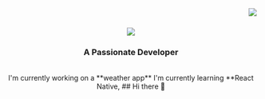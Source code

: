 <img align="right" src="https://visitor-bagde?page_id=sudo-della.sudo-della" />

<h1 align="center">
  <a herf="https://git.io/typing-svg">
    <img src= "https://readme-typing-svg.herkuapp.com/?
      font=Righteous&size=35&center=true&vCenter=true&width=500&height=70&duration=4000&lines=Hi+There!+👋;+I'm+Daniella+Kalombo!;"/>
  </a>

  </h1>

  <h3 align="center">A Passionate Developer</h3>

  <br/>

  <div align= "center">
    I'm currently working on a **weather app**
    I'm currently learning **React Native, 
## Hi there 👋

<!--
**sudo-della/sudo-della** is a ✨ _special_ ✨ repository because its `README.md` (this file) appears on your GitHub profile.

Here are some ideas to get you started:

- 🔭 I’m currently working on ...
- 🌱 I’m currently learning ...
- 👯 I’m looking to collaborate on ...
- 🤔 I’m looking for help with ...
- 💬 Ask me about ...
- 📫 How to reach me: ...
- 😄 Pronouns: ...
- ⚡ Fun fact: ...
-->
